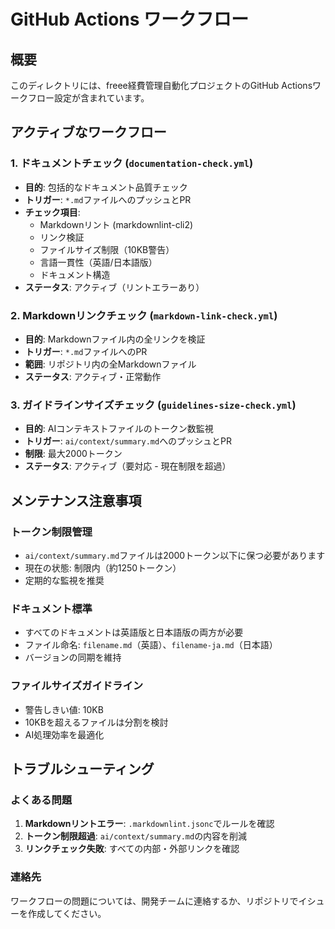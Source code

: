 # GitHub Actions ワークフロー

## 概要
このディレクトリには、freee経費管理自動化プロジェクトのGitHub Actionsワークフロー設定が含まれています。

## アクティブなワークフロー

### 1. ドキュメントチェック (`documentation-check.yml`)
- **目的**: 包括的なドキュメント品質チェック
- **トリガー**: `*.md`ファイルへのプッシュとPR
- **チェック項目**:
  - Markdownリント (markdownlint-cli2)
  - リンク検証
  - ファイルサイズ制限（10KB警告）
  - 言語一貫性（英語/日本語版）
  - ドキュメント構造
- **ステータス**: アクティブ（リントエラーあり）

### 2. Markdownリンクチェック (`markdown-link-check.yml`)
- **目的**: Markdownファイル内の全リンクを検証
- **トリガー**: `*.md`ファイルへのPR
- **範囲**: リポジトリ内の全Markdownファイル
- **ステータス**: アクティブ・正常動作

### 3. ガイドラインサイズチェック (`guidelines-size-check.yml`)
- **目的**: AIコンテキストファイルのトークン数監視
- **トリガー**: `ai/context/summary.md`へのプッシュとPR
- **制限**: 最大2000トークン
- **ステータス**: アクティブ（要対応 - 現在制限を超過）


## メンテナンス注意事項

### トークン制限管理
- `ai/context/summary.md`ファイルは2000トークン以下に保つ必要があります
- 現在の状態: 制限内（約1250トークン）
- 定期的な監視を推奨

### ドキュメント標準
- すべてのドキュメントは英語版と日本語版の両方が必要
- ファイル命名: `filename.md`（英語）、`filename-ja.md`（日本語）
- バージョンの同期を維持

### ファイルサイズガイドライン
- 警告しきい値: 10KB
- 10KBを超えるファイルは分割を検討
- AI処理効率を最適化

## トラブルシューティング

### よくある問題
1. **Markdownリントエラー**: `.markdownlint.jsonc`でルールを確認
2. **トークン制限超過**: `ai/context/summary.md`の内容を削減
3. **リンクチェック失敗**: すべての内部・外部リンクを確認

### 連絡先
ワークフローの問題については、開発チームに連絡するか、リポジトリでイシューを作成してください。
